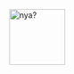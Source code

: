<img src="https://media.tenor.com/images/5708fafc19ab23f12484a88418009173/tenor.gif" alt="nya?" width="100"/>

<!--

{
    "tags": [],
    "url": "https://tenor.com/bqnq7.gif",
    "media": [
        {
            "nanomp4": {
                "url": "https://media.tenor.com/videos/10f22c330402925d781f58ae9b7083ec/mp4",
                "dims": [
                    150,
                    150
                ],
                "duration": 1.666667,
                "preview": "https://media.tenor.com/images/2225c591cd06cee0754a902a841b13c3/tenor.png",
                "size": 22367
            },
            "nanowebm": {
                "url": "https://media.tenor.com/videos/811b77ec9f55aca7b00b4a58e0f276b7/webm",
                "dims": [
                    150,
                    150
                ],
                "preview": "https://media.tenor.com/images/2225c591cd06cee0754a902a841b13c3/tenor.png",
                "size": 14343
            },
            "tinygif": {
                "url": "https://media.tenor.com/images/21aadca7d43e63bdc9af4777879ff948/tenor.gif",
                "dims": [
                    220,
                    220
                ],
                "preview": "https://media.tenor.com/images/d56552429ee32169575f4f60e11815b5/tenor.gif",
                "size": 32625
            },
            "tinymp4": {
                "url": "https://media.tenor.com/videos/f4040149e4e1bbb4911d8807eb41ac88/mp4",
                "dims": [
                    320,
                    320
                ],
                "duration": 1.666667,
                "preview": "https://media.tenor.com/images/92afc49d04523a7a79715905b88b6227/tenor.png",
                "size": 54006
            },
            "tinywebm": {
                "url": "https://media.tenor.com/videos/fe422052a24a9d4dfcf7884f672d1f5c/webm",
                "dims": [
                    320,
                    320
                ],
                "preview": "https://media.tenor.com/images/92afc49d04523a7a79715905b88b6227/tenor.png",
                "size": 29396
            },
            "webm": {
                "url": "https://media.tenor.com/videos/118abcb0e1234e65980007ee5b045340/webm",
                "dims": [
                    640,
                    640
                ],
                "preview": "https://media.tenor.com/images/bfbd80769eb9ac9de51bdaa77bc630ee/tenor.png",
                "size": 43881
            },
            "gif": {
                "url": "https://media.tenor.com/images/c0df9cd72041f4009b51ecddb66c2cb7/tenor.gif",
                "dims": [
                    498,
                    498
                ],
                "preview": "https://media.tenor.com/images/bfbd80769eb9ac9de51bdaa77bc630ee/tenor.png",
                "size": 3730044
            },
            "mp4": {
                "url": "https://media.tenor.com/videos/d4a78428d0343df83896bdf9c60e9a00/mp4",
                "dims": [
                    640,
                    640
                ],
                "duration": 1.64,
                "preview": "https://media.tenor.com/images/bfbd80769eb9ac9de51bdaa77bc630ee/tenor.png",
                "size": 426886
            },
            "loopedmp4": {
                "url": "https://media.tenor.com/videos/b22b40962cf80b1b383f30a086d9ee55/mp4",
                "dims": [
                    640,
                    640
                ],
                "duration": 4.92,
                "preview": "https://media.tenor.com/images/bfbd80769eb9ac9de51bdaa77bc630ee/tenor.png",
                "size": 1279157
            },
            "mediumgif": {
                "url": "https://media.tenor.com/images/5708fafc19ab23f12484a88418009173/tenor.gif",
                "dims": [
                    640,
                    640
                ],
                "preview": "https://media.tenor.com/images/7b5099afe6092d5ac56ae47f563a6cb7/tenor.gif",
                "size": 434558
            },
            "nanogif": {
                "url": "https://media.tenor.com/images/79bed107e0eb91249338c3cec93c4982/tenor.gif",
                "dims": [
                    90,
                    90
                ],
                "preview": "https://media.tenor.com/images/45e7e8dab251584f1056ee1fe78f7e53/tenor.gif",
                "size": 9227
            }
        }
    ],
    "created": 1601495893.650049,
    "shares": 1,
    "itemurl": "https://tenor.com/view/place-to-place-catgirl-atchi-kotchi-tsumiki-gif-18640607",
    "composite": null,
    "hasaudio": false,
    "title": "",
    "id": "18640607"
}

-->
